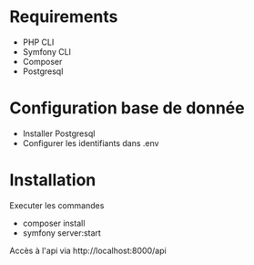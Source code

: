 # Requirements

- PHP CLI
- Symfony CLI
- Composer
- Postgresql

# Configuration base de donnée

- Installer Postgresql
- Configurer les identifiants dans .env

# Installation

Executer les commandes

- composer install
- symfony server:start

Accès à l'api via http://localhost:8000/api